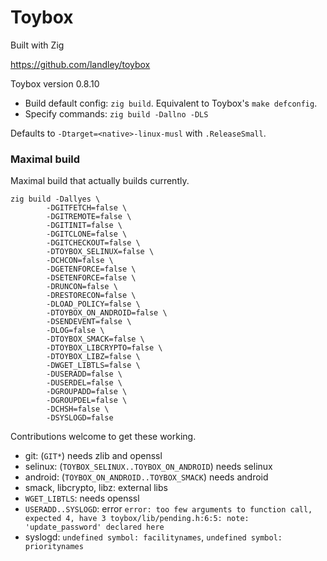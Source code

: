 # Toybox

Built with Zig

https://github.com/landley/toybox

Toybox version 0.8.10

* Build default config: `zig build`. Equivalent to Toybox's `make defconfig`.
* Specify commands: `zig build -Dallno -DLS`

Defaults to `-Dtarget=<native>-linux-musl` with `.ReleaseSmall`.

### Maximal build

Maximal build that actually builds currently.

```
zig build -Dallyes \
        -DGITFETCH=false \
        -DGITREMOTE=false \
        -DGITINIT=false \
        -DGITCLONE=false \
        -DGITCHECKOUT=false \
        -DTOYBOX_SELINUX=false \
        -DCHCON=false \
        -DGETENFORCE=false \
        -DSETENFORCE=false \
        -DRUNCON=false \
        -DRESTORECON=false \
        -DLOAD_POLICY=false \
        -DTOYBOX_ON_ANDROID=false \
        -DSENDEVENT=false \
        -DLOG=false \
        -DTOYBOX_SMACK=false \
        -DTOYBOX_LIBCRYPTO=false \
        -DTOYBOX_LIBZ=false \
        -DWGET_LIBTLS=false \
        -DUSERADD=false \
        -DUSERDEL=false \
        -DGROUPADD=false \
        -DGROUPDEL=false \
        -DCHSH=false \
        -DSYSLOGD=false
```

Contributions welcome to get these working.

* git: (`GIT*`) needs zlib and openssl
* selinux: (`TOYBOX_SELINUX..TOYBOX_ON_ANDROID`) needs selinux
* android: (`TOYBOX_ON_ANDROID..TOYBOX_SMACK`) needs android
* smack, libcrypto, libz: external libs
* `WGET_LIBTLS`: needs openssl
* `USERADD..SYSLOGD`: error `error: too few arguments to function call, expected
  4, have 3 toybox/lib/pending.h:6:5: note: 'update_password' declared here`
* syslogd: `undefined symbol: facilitynames`, `undefined symbol: prioritynames`
